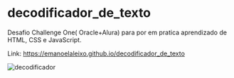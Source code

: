 # decodificador_de_texto
 Desafio Challenge One( Oracle+Alura) para por em pratica aprendizado de HTML, CSS e JavaScript.
 
 Link: https://emanoelaleixo.github.io/decodificador_de_texto
 
 ![decodificador](https://github.com/emanoelaleixo/decodificador_de_texto/assets/107219547/cbdfa7fc-e097-467b-86c4-ba19748dc1a4)
 
 
